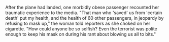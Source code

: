 
After the plane had landed, one morbidly obese passenger recounted her traumatic experience to the media. "That man who 'saved' us from 'certain death' put my health, and the health of 60 other passengers, in jeopardy by refusing to mask up," the woman told reporters as she choked on her cigarette. "How could anyone be so selfish? Even the terrorist was polite enough to keep his mask on during his rant about blowing us all to bits."
